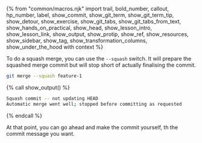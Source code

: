 {% from "common/macros.njk" import trail, bold_number, callout, hp_number, label, show_commit, show_git_term, show_git_term_tip, show_detour, show_exercise, show_git_tabs, show_git_tabs_from_text, show_hands_on_practical, show_head, show_lesson_intro, show_lesson_link, show_output, show_protip, show_ref, show_resources, show_sidebar, show_tag, show_transformation_columns, show_under_the_hood with context %}

To do a squash merge, you can use the `--squash` switch. It will prepare the squashed merge commit but will stop short of actually finalising the commit.

```bash
git merge --squash feature-1
```
{% call show_output() %}
```bash
Squash commit -- not updating HEAD
Automatic merge went well; stopped before committing as requested
```
{% endcall %}

 At that point, you can go ahead and make the commit yourself, th the commit message you want.
 